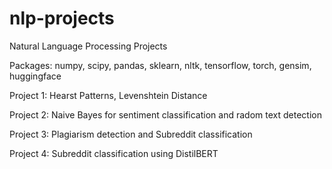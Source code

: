 # nlp-projects
Natural Language Processing Projects

Packages: numpy, scipy, pandas, sklearn, nltk, tensorflow, torch, gensim, huggingface

Project 1: Hearst Patterns, Levenshtein Distance

Project 2: Naive Bayes for sentiment classification and radom text detection

Project 3: Plagiarism detection and Subreddit classification

Project 4: Subreddit classification using DistilBERT
